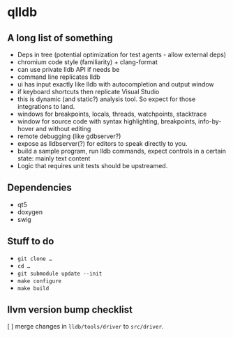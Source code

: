 # qlldb

## A long list of something

* Deps in tree (potential optimization for test agents - allow external deps)
* chromium code style (familiarity) + clang-format
* can use private lldb API if needs be
* command line replicates lldb
* ui has input exactly like lldb with autocompletion and output window
* if keyboard shortcuts then replicate Visual Studio 
* this is dynamic (and static?) analysis tool. So expect for those integrations to land.
* windows for breakpoints, locals, threads, watchpoints, stacktrace
* window for source code with syntax highlighting, breakpoints, info-by-hover and without editing
* remote debugging (like gdbserver?)
* expose as lldbserver(?) for editors to speak directly to you.
* build a sample program, run lldb commands, expect controls in a certain state: mainly text content 
* Logic that requires unit tests should be upstreamed.

## Dependencies
- qt5
- doxygen
- swig

## Stuff to do
- `git clone …`
- `cd …`
- `git submodule update --init`
- `make configure`
- `make build`

## llvm version bump checklist
[ ] merge changes in `lldb/tools/driver` to `src/driver`.
